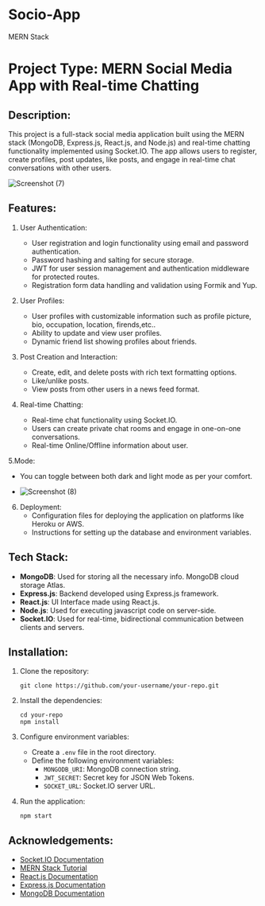 
# Socio-App
MERN Stack


# Project Type: MERN Social Media App with Real-time Chatting

## Description:
This project is a full-stack social media application built using the MERN stack (MongoDB, Express.js, React.js, and Node.js) and real-time chatting functionality implemented using Socket.IO. The app allows users to register, create profiles, post updates, like posts, and engage in real-time chat conversations with other users.


![Screenshot (7)](https://github.com/pradysriv02/Socio-App/assets/116811317/00bd8e35-2def-4c37-a0e4-b8a299a81352)


## Features:

1. User Authentication:
   - User registration and login functionality using email and password authentication.
   - Password hashing and salting for secure storage.
   - JWT for user session management and authentication middleware for protected routes.
   - Registration form data handling and validation using Formik and Yup.

2. User Profiles:
   - User profiles with customizable information such as profile picture, bio, occupation, location, firends,etc..
   - Ability to update and view user profiles.
   - Dynamic friend list showing profiles about friends.

3. Post Creation and Interaction:
   - Create, edit, and delete posts with rich text formatting options.
   - Like/unlike posts.
   - View posts from other users in a news feed format.

4. Real-time Chatting:
   - Real-time chat functionality using Socket.IO.
   - Users can create private chat rooms and engage in one-on-one conversations.
   - Real-time Online/Offline information about user.

5.Mode:
   - You can toggle between both dark and light mode as per your comfort.

   - ![Screenshot (8)](https://github.com/pradysriv02/Socio-App/assets/116811317/433c41db-0021-4725-b0ac-0e5c9c9767de)

6. Deployment:
   - Configuration files for deploying the application on platforms like Heroku or AWS.
   - Instructions for setting up the database and environment variables.

## Tech Stack:

- **MongoDB**: Used for storing all the necessary info. MongoDB cloud storage Atlas.
- **Express.js**: Backend developed using Express.js framework.
- **React.js**: UI Interface made using React.js.
- **Node.js**: Used for executing javascript code on server-side.
- **Socket.IO**: Used for real-time, bidirectional communication between clients and servers.

## Installation:

1. Clone the repository:
   ```
   git clone https://github.com/your-username/your-repo.git
   ```

2. Install the dependencies:
   ```
   cd your-repo
   npm install
   ```

3. Configure environment variables:
   - Create a `.env` file in the root directory.
   - Define the following environment variables:
     - `MONGODB_URI`: MongoDB connection string.
     - `JWT_SECRET`: Secret key for JSON Web Tokens.
     - `SOCKET_URL`: Socket.IO server URL.

4. Run the application:
   ```
   npm start
   ```
   
## Acknowledgements:
- [Socket.IO Documentation](https://socket.io/docs/)
- [MERN Stack Tutorial](https://www.mongodb.com/languages/mern-stack-tutorial)
- [React.js Documentation](https://reactjs.org/docs/)
- [Express.js Documentation](https://expressjs.com/)
- [MongoDB Documentation](https://docs.mongodb.com/)
